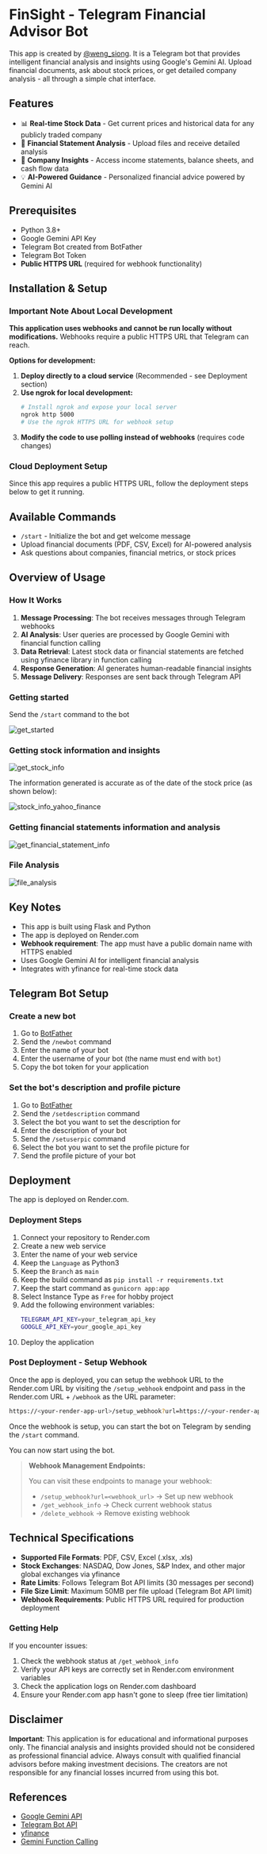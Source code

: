# FinSight - Telegram Financial Advisor Bot

This app is created by [@weng_siong](https://www.linkedin.com/in/ws-chan/). It is a Telegram bot that provides intelligent financial analysis and insights using Google's Gemini AI. Upload financial documents, ask about stock prices, or get detailed company analysis - all through a simple chat interface.

## Features

- 📊 **Real-time Stock Data** - Get current prices and historical data for any publicly traded company
- 📄 **Financial Statement Analysis** - Upload files and receive detailed analysis
- 🏢 **Company Insights** - Access income statements, balance sheets, and cash flow data
- 💡 **AI-Powered Guidance** - Personalized financial advice powered by Gemini AI

## Prerequisites

- Python 3.8+
- Google Gemini API Key
- Telegram Bot created from BotFather
- Telegram Bot Token
- **Public HTTPS URL** (required for webhook functionality)

## Installation & Setup

### Important Note About Local Development

**This application uses webhooks and cannot be run locally without modifications.** Webhooks require a public HTTPS URL that Telegram can reach. 

**Options for development:**

1. **Deploy directly to a cloud service** (Recommended - see Deployment section)
2. **Use ngrok for local development:**
   ```bash
   # Install ngrok and expose your local server
   ngrok http 5000
   # Use the ngrok HTTPS URL for webhook setup
   ```
3. **Modify the code to use polling instead of webhooks** (requires code changes)

### Cloud Deployment Setup

Since this app requires a public HTTPS URL, follow the deployment steps below to get it running.

## Available Commands

- `/start` - Initialize the bot and get welcome message
- Upload financial documents (PDF, CSV, Excel) for AI-powered analysis
- Ask questions about companies, financial metrics, or stock prices

## Overview of Usage

### How It Works

1. **Message Processing**: The bot receives messages through Telegram webhooks
2. **AI Analysis**: User queries are processed by Google Gemini with financial function calling
3. **Data Retrieval**: Latest stock data or financial statements are fetched using yfinance library in function calling
4. **Response Generation**: AI generates human-readable financial insights
5. **Message Delivery**: Responses are sent back through Telegram API

### Getting started

Send the `/start` command to the bot

![get_started](./assets/getting-started.png)

### Getting stock information and insights

![get_stock_info](./assets/get-stock-info.png)

The information generated is accurate as of the date of the stock price (as shown below):

![stock_info_yahoo_finance](./assets/stock-info-yahoo-finance.png)

### Getting financial statements information and analysis

![get_financial_statement_info](./assets/get-financial-statement-info.png)

### File Analysis

![file_analysis](./assets/file-analysis.png)

## Key Notes

- This app is built using Flask and Python
- The app is deployed on Render.com
- **Webhook requirement**: The app must have a public domain name with HTTPS enabled
- Uses Google Gemini AI for intelligent financial analysis
- Integrates with yfinance for real-time stock data

## Telegram Bot Setup

### Create a new bot

1. Go to [BotFather](https://t.me/botfather)
2. Send the `/newbot` command
3. Enter the name of your bot
4. Enter the username of your bot (the name must end with `bot`)
5. Copy the bot token for your application

### Set the bot's description and profile picture

1. Go to [BotFather](https://t.me/botfather)
2. Send the `/setdescription` command
3. Select the bot you want to set the description for
4. Enter the description of your bot
5. Send the `/setuserpic` command
6. Select the bot you want to set the profile picture for
7. Send the profile picture of your bot

## Deployment

The app is deployed on Render.com.

### Deployment Steps

1. Connect your repository to Render.com
2. Create a new web service
3. Enter the name of your web service
4. Keep the `Language` as Python3
5. Keep the `Branch` as `main`
6. Keep the build command as `pip install -r requirements.txt`
7. Keep the start command as `gunicorn app:app`
8. Select Instance Type as `Free` for hobby project
9. Add the following environment variables:
    ```bash
    TELEGRAM_API_KEY=your_telegram_api_key
    GOOGLE_API_KEY=your_google_api_key
    ```
10. Deploy the application

### Post Deployment - Setup Webhook

Once the app is deployed, you can setup the webhook URL to the Render.com URL by visiting the `/setup_webhook` endpoint and pass in the Render.com URL + `/webhook` as the URL parameter:
```bash
https://<your-render-app-url>/setup_webhook?url=https://<your-render-app-url>/webhook
```

Once the webhook is setup, you can start the bot on Telegram by sending the `/start` command.

You can now start using the bot.

> **Webhook Management Endpoints:**
>
> You can visit these endpoints to manage your webhook:
> - `/setup_webhook?url=<webhook_url>` → Set up new webhook
> - `/get_webhook_info` → Check current webhook status
> - `/delete_webhook` → Remove existing webhook


## Technical Specifications

- **Supported File Formats**: PDF, CSV, Excel (.xlsx, .xls)
- **Stock Exchanges**: NASDAQ, Dow Jones, S&P Index, and other major global exchanges via yfinance
- **Rate Limits**: Follows Telegram Bot API limits (30 messages per second)
- **File Size Limit**: Maximum 50MB per file upload (Telegram Bot API limit)
- **Webhook Requirements**: Public HTTPS URL required for production deployment

### Getting Help

If you encounter issues:
1. Check the webhook status at `/get_webhook_info`
2. Verify your API keys are correctly set in Render.com environment variables
3. Check the application logs on Render.com dashboard
4. Ensure your Render.com app hasn't gone to sleep (free tier limitation)

## Disclaimer

**Important**: This application is for educational and informational purposes only. The financial analysis and insights provided should not be considered as professional financial advice. Always consult with qualified financial advisors before making investment decisions. The creators are not responsible for any financial losses incurred from using this bot.

## References

- [Google Gemini API](https://ai.google.dev/gemini-api/docs/quickstart)
- [Telegram Bot API](https://core.telegram.org/bots/api)
- [yfinance](https://pypi.org/project/yfinance/)
- [Gemini Function Calling](https://ai.google.dev/gemini-api/docs/function-calling)
